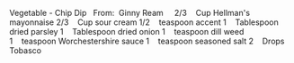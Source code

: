 Vegetable - Chip Dip
 
From:  Ginny Ream
 
 
2/3    Cup Hellman's mayonnaise
2/3    Cup sour cream
1/2    teaspoon accent
1    Tablespoon dried parsley
1    Tablespoon dried onion
1    teaspoon dill weed
1    teaspoon Worchestershire sauce
1    teaspoon seasoned salt
2    Drops Tobasco
